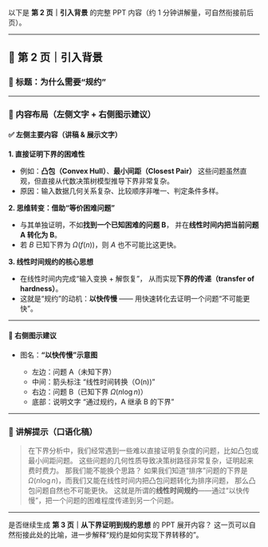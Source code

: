 以下是 **第 2 页｜引入背景** 的完整 PPT 内容（约 1 分钟讲解量，可自然衔接前后页）。

---

## 🧩 第 2 页｜引入背景

### 🎯 标题：为什么需要“规约”

---

### 🧠 内容布局（左侧文字 + 右侧图示建议）

#### ✅ 左侧主要内容（讲稿 & 展示文字）

**1. 直接证明下界的困难性**

* 例如：**凸包（Convex Hull）**、**最小间距（Closest Pair）**
  这些问题虽然直观，但直接从代数决策树模型推导下界非常复杂。
* 原因：输入数据几何关系复杂、比较顺序非唯一、判定条件多样。

**2. 思维转变：借助“等价困难问题”**

* 与其单独证明，不如**找到一个已知困难的问题 B**，
  并在**线性时间内把当前问题 A 转化为 B**。
* 若 $B$ 已知下界为 $\Omega(f(n))$，则 $A$ 也不可能比这更快。

**3. 线性时间规约的核心思想**

* 在线性时间内完成“输入变换 + 解恢复”，
  从而实现**下界的传递（transfer of hardness）**。
* 这就是“规约”的动机：**以快传慢** —— 用快速转化去证明一个问题“不可能更快”。

---

#### 🎨 右侧图示建议

* 图名：**“以快传慢”示意图**

  * 左边：问题 A（未知下界）
  * 中间：箭头标注 “线性时间转换（O(n))”
  * 右边：问题 B（已知下界 $\Omega(n \log n)$）
  * 底部：说明文字 “通过规约，A 继承 B 的下界”

---

### 💬 讲解提示（口语化稿）

> 在下界分析中，我们经常遇到一些难以直接证明复杂度的问题，比如凸包或最小间距问题。
> 这些问题的几何性质导致决策树路径非常复杂，证明起来费时费力。
> 那我们能不能换个思路？
> 如果我们知道“排序”问题的下界是 $\Omega(n\log n)$，而我们又能在线性时间内把凸包问题转化为排序问题，
> 那么凸包问题自然也不可能更快。
> 这就是所谓的**线性时间规约**——通过“以快传慢”，把一个问题的困难程度传递到另一个问题。

---

是否继续生成 **第 3 页｜从下界证明到规约思想** 的 PPT 展开内容？
这一页可以自然衔接此处的比喻，进一步解释“规约是如何实现下界转移的”。
